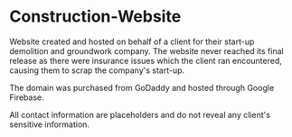 # Construction-Website
Website created and hosted on behalf of a client for their start-up demolition and groundwork company. The website never reached its final release as there were insurance issues which the client ran encountered, causing them to scrap the company's start-up. 

The domain was purchased from GoDaddy and hosted through Google Firebase.

All contact information are placeholders and do not reveal any client's sensitive information.
